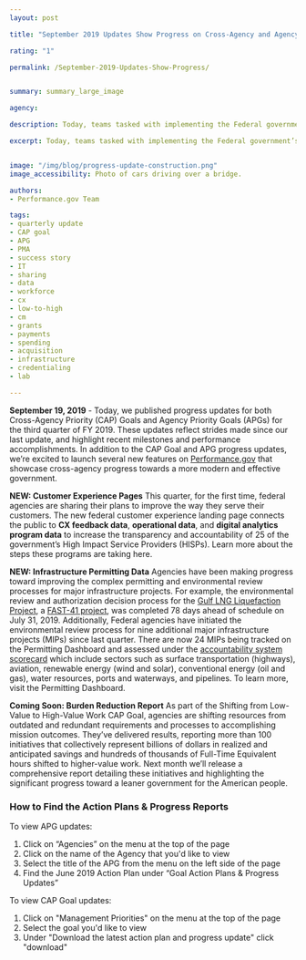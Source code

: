 ```yaml
---
layout: post

title: "September 2019 Updates Show Progress on Cross-Agency and Agency Priority Goals "

rating: "1"

permalink: /September-2019-Updates-Show-Progress/


summary: summary_large_image

agency:

description: Today, teams tasked with implementing the Federal government’s high-priority initiatives released their September 2019 progress updates for both Cross-Agency Priority (CAP) Goals and Agency Priority Goals (APGs).

excerpt: Today, teams tasked with implementing the Federal government’s high-priority initiatives released their September 2019 progress updates for both Cross-Agency Priority (CAP) Goals and Agency Priority Goals (APGs).


image: "/img/blog/progress-update-construction.png"
image_accessibility: Photo of cars driving over a bridge.

authors:
- Performance.gov Team

tags:
- quarterly update
- CAP goal
- APG
- PMA
- success story
- IT
- sharing
- data
- workforce
- cx
- low-to-high
- cm
- grants
- payments
- spending
- acquisition
- infrastructure
- credentialing
- lab

---
```

**September 19, 2019** - Today, we published progress updates for both Cross-Agency Priority (CAP) Goals and Agency Priority Goals (APGs) for the third quarter of FY 2019. These updates reflect strides made since our last update, and highlight recent milestones and performance accomplishments. In addition to the CAP Goal and APG progress updates, we’re excited to launch several new features on [Performance.gov](https://www.performance.gov/) that showcase cross-agency progress towards a more modern and effective government.

**NEW: Customer Experience Pages**
This quarter, for the first time, federal agencies are sharing their plans to improve the way they serve their customers. The new federal customer experience landing page connects the public to **CX feedback data**, **operational data**, and **digital analytics program data** to increase the transparency and accountability of 25 of the government’s High Impact Service Providers (HISPs). Learn more about the steps these programs are taking here.

**NEW: Infrastructure Permitting Data**
Agencies have been making progress toward improving the complex permitting and environmental review processes for major infrastructure projects. For example, the environmental review and authorization decision process for the [Gulf LNG Liquefaction Project](https://www.permits.performance.gov/projects/gulf-lng-liquefaction-project-n), a [FAST-41 project](https://www.permits.performance.gov/sites/permits.performance.gov/files/docs/documentation/37401/fast41fact-sheet20181002.pdf), was completed 78 days ahead of schedule on July 31, 2019.  Additionally, Federal agencies have initiated the environmental review process for nine additional major infrastructure projects (MIPs) since last quarter. There are now 24 MIPs being tracked on the Permitting Dashboard and assessed under the [accountability system scorecard](https://www.permits.performance.gov/scorecard/2019/2) which include sectors such as surface transportation (highways), aviation, renewable energy (wind and solar), conventional energy (oil and gas), water resources, ports and waterways, and pipelines. To learn more, visit the Permitting Dashboard.

**Coming Soon: Burden Reduction Report**
As part of the Shifting from Low-Value to High-Value Work CAP Goal, agencies are shifting resources from outdated and redundant requirements and processes to accomplishing mission outcomes. They’ve delivered results, reporting more than 100 initiatives that collectively represent billions of dollars in realized and anticipated savings and hundreds of thousands of Full-Time Equivalent hours shifted to higher-value work. Next month we’ll release a comprehensive report detailing these initiatives and highlighting the significant progress toward a leaner government for the American people.


### How to Find the Action Plans & Progress Reports

To view APG updates:
1. Click on “Agencies” on the menu at the top of the page
2. Click on the name of the Agency that you'd like to view
3. Select the title of the APG from the menu on the left side of the page
4. Find the June 2019 Action Plan under “Goal Action Plans & Progress Updates”

To view CAP Goal updates:
1. Click on "Management Priorities" on the menu at the top of the page
2. Select the goal you'd like to view
3. Under "Download the latest action plan and progress update" click "download"
